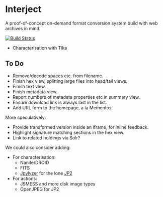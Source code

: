 Interject
=========

A proof-of-concept on-demand format conversion system build with web archives in mind.

[![Build Status](https://travis-ci.org/ukwa/interject.png?branch=master)](https://travis-ci.org/ukwa/interject/)

* Characterisation with Tika

To Do
-----

* Remove/decode spaces etc. from filename.
* Finish hex view, splitting large files into head/tail views.
* Finish text view.
* Finish metadata view.
* Report numbers of metadata properties etc in summary view.
* Ensure download link is always last in the list.
* Add URL form to the homepage, a la Mementos.


More speculatively:

* Provide transformed version inside an iframe, for inline feedback.
* Highlight signature matching sections in the hex view.
* Link to related holdings via Solr?


We could also consider adding:

* For characterisation:
    * Nanite/DROID
    * FITS
    * [Jpylyzer](https://github.com/openplanets/jpylyzer) for the lone [JP2](http://www.webarchive.org.uk/interject/inspect/http://web.archive.org/web/20071005171934/http://www.wchc.org.uk/pics/disney%201.jp2)
* For actions:
    * JSMESS and more disk image types
    * OpenJPEG for JP2
